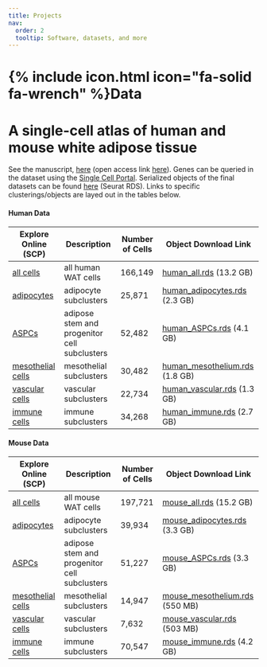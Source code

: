 ```yaml
---
title: Projects
nav:
  order: 2
  tooltip: Software, datasets, and more
---
```


# {% include icon.html icon="fa-solid fa-wrench" %}Data

# A single-cell atlas of human and mouse white adipose tissue

See the manuscript, [here][pmid:35296864] (open access link [here][oa]). 
Genes can be queried in the dataset using the [Single Cell Portal][scp].
Serialized objects of the final datasets can be found [here][gdrive] (Seurat RDS). 
Links to specific clusterings/objects are layed out in the tables below.

#### Human Data

| Explore Online (SCP) | Description | Number of Cells | Object Download Link |
| -------------------- | ----------- | --------------- | -------------------- |
| [all cells][scp-hs-all] | all human WAT cells | 166,149 | [human_all.rds][gdrive-hs-all] (13.2 GB) |
| [adipocytes][scp-hs-ads] | adipocyte subclusters | 25,871 | [human_adipocytes.rds][gdrive-hs-ads] (2.3 GB) |
| [ASPCs][scp-hs-aspcs] | adipose stem and progenitor cell subclusters | 52,482 | [human_ASPCs.rds][gdrive-hs-aspcs] (4.1 GB) |
| [mesothelial cells][scp-hs-mes] | mesothelial subclusters | 30,482 | [human_mesothelium.rds][gdrive-hs-mes] (1.8 GB) |
| [vascular cells][scp-hs-vasc] | vascular subclusters | 22,734 | [human_vascular.rds][gdrive-hs-vasc] (1.3 GB) |
| [immune cells][scp-hs-imm] | immune subclusters | 34,268 | [human_immune.rds][gdrive-hs-imm] (2.7 GB) |

#### Mouse Data

| Explore Online (SCP) | Description | Number of Cells | Object Download Link |
| -------------------- | ----------- | --------------- | -------------------- |
| [all cells][scp-mm-all] | all mouse WAT cells | 197,721 | [mouse_all.rds][gdrive-mm-all] (15.2 GB) |
| [adipocytes][scp-mm-ads] | adipocyte subclusters | 39,934 | [mouse_adipocytes.rds][gdrive-mm-ads] (3.3 GB) |
| [ASPCs][scp-mm-aspcs] | adipose stem and progenitor cell subclusters | 51,227 | [mouse_ASPCs.rds][gdrive-mm-aspcs] (3.3 GB) |
| [mesothelial cells][scp-mm-mes] | mesothelial subclusters | 14,947 | [mouse_mesothelium.rds][gdrive-mm-mes] (550 MB) |
| [vascular cells][scp-mm-vasc] | vascular subclusters | 7,632 | [mouse_vascular.rds][gdrive-mm-vasc] (503 MB) |
| [immune cells][scp-mm-imm] | immune subclusters | 70,547 | [mouse_immune.rds][gdrive-mm-imm] (4.2 GB) |

[pmid:35296864]: https://pubmed.ncbi.nlm.nih.gov/35296864/
[oa]: https://rdcu.be/cJXHi
[scp]: https://singlecell.broadinstitute.org/single_cell/study/SCP1376/a-single-cell-atlas-of-human-and-mouse-white-adipose-tissue
[scp-hs-all]: https://singlecell.broadinstitute.org/single_cell/study/SCP1376/a-single-cell-atlas-of-human-and-mouse-white-adipose-tissue?cluster=Human%20WAT&spatialGroups=--&annotation=cluster--group--study&subsample=all#study-visualize
[scp-hs-ads]: https://singlecell.broadinstitute.org/single_cell/study/SCP1376/a-single-cell-atlas-of-human-and-mouse-white-adipose-tissue?cluster=Human%20adipocytes&spatialGroups=--&annotation=subcluster--group--study&subsample=all#study-visualize
[scp-hs-aspcs]: https://singlecell.broadinstitute.org/single_cell/study/SCP1376/a-single-cell-atlas-of-human-and-mouse-white-adipose-tissue?cluster=Human%20ASPCs&spatialGroups=--&annotation=subcluster--group--study&subsample=all#study-visualize
[scp-hs-mes]: https://singlecell.broadinstitute.org/single_cell/study/SCP1376/a-single-cell-atlas-of-human-and-mouse-white-adipose-tissue?cluster=Human%20mesothelium&spatialGroups=--&annotation=subcluster--group--study&subsample=all#study-visualize
[scp-hs-vasc]: https://singlecell.broadinstitute.org/single_cell/study/SCP1376/a-single-cell-atlas-of-human-and-mouse-white-adipose-tissue?cluster=Human%20vascular%20cells&spatialGroups=--&annotation=subcluster--group--study&subsample=all#study-visualize
[scp-hs-imm]: https://singlecell.broadinstitute.org/single_cell/study/SCP1376/a-single-cell-atlas-of-human-and-mouse-white-adipose-tissue?cluster=Human%20immune%20cells&spatialGroups=--&annotation=subcluster--group--study&subsample=all#study-visualize
[scp-mm-all]: https://singlecell.broadinstitute.org/single_cell/study/SCP1376/a-single-cell-atlas-of-human-and-mouse-white-adipose-tissue?cluster=Mouse%20WAT&spatialGroups=--&annotation=cluster--group--study&subsample=all#study-visualize
[scp-mm-ads]: https://singlecell.broadinstitute.org/single_cell/study/SCP1376/a-single-cell-atlas-of-human-and-mouse-white-adipose-tissue?cluster=Mouse%20adipocytes&spatialGroups=--&annotation=subcluster--group--study&subsample=all#study-visualize
[scp-mm-aspcs]: https://singlecell.broadinstitute.org/single_cell/study/SCP1376/a-single-cell-atlas-of-human-and-mouse-white-adipose-tissue?cluster=Mouse%20ASPCs&spatialGroups=--&annotation=subcluster--group--study&subsample=all#study-visualize
[scp-mm-mes]: https://singlecell.broadinstitute.org/single_cell/study/SCP1376/a-single-cell-atlas-of-human-and-mouse-white-adipose-tissue?cluster=Mouse%20mesothelium&spatialGroups=--&annotation=subcluster--group--study&subsample=all#study-visualize
[scp-mm-vasc]: https://singlecell.broadinstitute.org/single_cell/study/SCP1376/a-single-cell-atlas-of-human-and-mouse-white-adipose-tissue?cluster=Mouse%20vascular%20cells&spatialGroups=--&annotation=subcluster--group--study&subsample=all#study-visualize
[scp-mm-imm]: https://singlecell.broadinstitute.org/single_cell/study/SCP1376/a-single-cell-atlas-of-human-and-mouse-white-adipose-tissue?cluster=Mouse%20immune%20cells&spatialGroups=--&annotation=subcluster--group--study&subsample=all#study-visualize
[gdrive]: https://drive.google.com/drive/folders/1rZ6Cnivacb9ispdndNngB9VgZsnYmVop?usp=sharing
[gdrive-hs-all]: https://drive.google.com/file/d/1ReTOuHsBHyW0TZ2D9mVdTzxAV0npyV7G/view?usp=sharing
[gdrive-hs-ads]: https://drive.google.com/file/d/1z2LLH9ZoH5zmCvkjwVJzaBJPDUv45eTQ/view?usp=sharing
[gdrive-hs-aspcs]: https://drive.google.com/file/d/1uEWzVXASWQu-jtxelj1V7VK-3XYVwSUH/view?usp=sharing
[gdrive-hs-mes]: https://drive.google.com/file/d/1FR-_BlXRiVvE3Hzr1PDnxT7XHOL5jL07/view?usp=sharing
[gdrive-hs-vasc]: https://drive.google.com/file/d/1PB3tJFueXLkKSC7Q7VwWfKBceoDeToat/view?usp=sharing
[gdrive-hs-imm]: https://drive.google.com/file/d/1PB3tJFueXLkKSC7Q7VwWfKBceoDeToat/view?usp=sharing
[gdrive-mm-all]: https://drive.google.com/file/d/1az-DH7uIpg6NPgUKa8qhDeV5rFnlop02/view?usp=sharing
[gdrive-mm-ads]: https://drive.google.com/file/d/1xUr_daZ70MI1ZKnMnDSOFeSmGCRzRqY0/view?usp=sharing
[gdrive-mm-aspcs]: https://drive.google.com/file/d/1-qfIJGD_CyL9A5xlCCDGNtrydV2CMcKL/view?usp=sharing
[gdrive-mm-mes]: https://drive.google.com/file/d/1jxKhCCYeEYscmuBwvjF_0ea1noxfNjQ5/view?usp=sharing
[gdrive-mm-vasc]: https://drive.google.com/file/d/1BdYULEgWoNpiwgsiyg6E9CWPzdCreKhr/view?usp=sharing
[gdrive-mm-imm]: https://drive.google.com/file/d/1Wy0CqBkFYE-aEz1wVSqTgQ42OWdfsrDn/view?usp=sharing